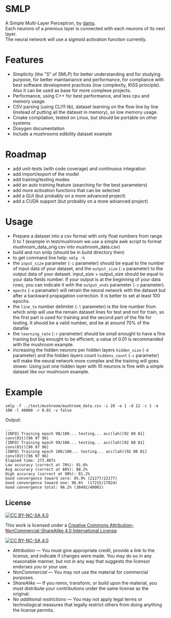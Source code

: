 # SMLP

A Simple Multi-Layer Perceptron, by [dams](https://dams-labs.net/).  
Each neurons of a previous layer is connected with each neurons of its next layer.  
The neural network will use a sigmoid activation function currently.

# Features

- Simplicity (the "S" of SMLP) for better understanding and for studying purpose, for better maintainance and performance, for compliance with best software development practices (low complexity, KISS principle). Also it can be used as base for more complexe projects.
- Performance, using C++ for best performance, and less cpu and memory usage.
- CSV parsing (using CLI11 lib), dataset learning on the flow line by line (instead of putting all the dataset in memory), so low memory usage.
- Cmake compilation, tested on Linux, but should be portable on other systems
- Doxygen documentation
- Include a mushrooms edibility dataset example

# Roadmap

- add unit-tests (with code coverage) and continuous integration
- add import/export of the model
- add training/testing modes
- add an auto training feature (searching for the best parameters)
- add more activation functions that can be selected
- add a GUI (but probably on a more advanced project)
- add a CUDA support (but probably on a more advanced project)

# Usage

- Prepare a dataset into a csv format with only float numbers from range 0 to 1 (example in test/mushroom we use a simple awk script to format mushroom_data_orig.csv into mushroom_data.csv)
- build and run smlp (should be in build directory then)
- to get command line help: `smlp -h`
- the `input_size` parameter (`-i` parameter) should be equal to the number of input data of your dataset, and the `output_size` (`-o` parameter) to the output data of your dataset. input_size + output_size should be equal to your data fields number. If your output is at the beginning of your data rows, you can indicate it with the `output_ends` parameter (`-z` parameter).
- `epochs` (`-e` paramater) will retrain the neural network with the dataset but after a backward propagation correction. It is better to set at least 100 epochs.
- the `line_to` number delimiter (`-l` parameter) is the line number from which smlp will use the remain dataset lines for test and not for train, so the first part is used for training and the second part of the file for testing. It should be a valid number, and be at around 70% of the datafile
- the `learning_rate` (`-r` parameter) should be small enought to have a fine training but big enought to be efficient, a value of 0.01 is recommanded with the mushroom example.
- increasing the hidden neurons per hidden layers `hidden_size` (`-d` parameter) and the hidden layers count `hiddens_count` (`-c` parameter) will make the neural network more complex and the training will goes slower. Using just one hidden layer with 10 neurons is fine with a simple dataset like our mushroom example.

# Example

`smlp -f ../test/mushroom/mushroom_data.csv -i 20 -o 1 -d 12 -c 1 -e 100 -l 40000 -r 0.01 -v false`

Output:

```
...
[INFO] Training epoch 98/100... testing... acc(lah)[92 88 81] conv(01t)[96 97 96]
[INFO] Training epoch 99/100... testing... acc(lah)[92 88 81] conv(01t)[96 97 96]
[INFO] Training epoch 100/100... testing... acc(lah)[92 88 81] conv(01t)[96 97 96]
Elapsed time: 273.487s
Low accuracy (correct at 70%): 91.6%
Avg accuracy (correct at 80%): 88.2%
High accuracy (correct at 90%): 81.2%
Good convergence toward zero: 95.9% (21277/22177)
Good convergence toward one: 96.6%  (17215/17824)
Good convergence total: 96.2% (38492/40001)
```

## License

[![CC BY-NC-SA 4.0][cc-by-nc-sa-shield]][cc-by-nc-sa]

This work is licensed under a
[Creative Commons Attribution-NonCommercial-ShareAlike 4.0 International License][cc-by-nc-sa].

[![CC BY-NC-SA 4.0][cc-by-nc-sa-image]][cc-by-nc-sa]

[cc-by-nc-sa]: http://creativecommons.org/licenses/by-nc-sa/4.0/
[cc-by-nc-sa-image]: https://licensebuttons.net/l/by-nc-sa/4.0/88x31.png
[cc-by-nc-sa-shield]: https://img.shields.io/badge/License-CC%20BY--NC--SA%204.0-lightgrey.svg

- _Attribution_ — You must give appropriate credit, provide a link to the license, and indicate if changes were made. You may do so in any reasonable manner, but not in any way that suggests the licensor endorses you or your use.
- _NonCommercial_ — You may not use the material for commercial purposes.
- _ShareAlike_ — If you remix, transform, or build upon the material, you must distribute your contributions under the same license as the original.
- _No additional restrictions_ — You may not apply legal terms or technological measures that legally restrict others from doing anything the license permits.

```

```

